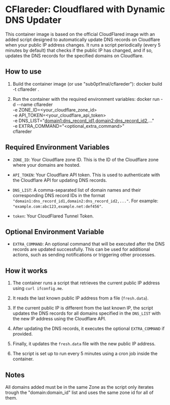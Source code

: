 CFlareder: Cloudflared with Dynamic DNS Updater
====================

This container image is based on the official CloudFlared image with an added script designed to automatically update DNS records on Cloudflare when your public IP address changes. It runs a script periodically (every 5 minutes by default) that checks if the public IP has changed, and if so, updates the DNS records for the specified domains on Cloudflare.

How to use
----------

1. Build the container image (or use "sub0pt1mal/cflareder"):
   docker build -t cflareder .

2. Run the container with the required environment variables:
   docker run -d --name cflareder \
              -e ZONE_ID=<your_cloudflare_zone_id> \
              -e API_TOKEN=<your_cloudflare_api_token> \
              -e DNS_LIST="<domain1:dns_record_id1>,<domain2:dns_record_id2>,..." \
              -e EXTRA_COMMAND="<optional_extra_command>" \
              cflareder

Required Environment Variables
------------------------------

- `ZONE_ID`: Your Cloudflare zone ID. This is the ID of the Cloudflare zone where your domains are hosted.

- `API_TOKEN`: Your Cloudflare API token. This is used to authenticate with the Cloudflare API for updating DNS records.

- `DNS_LIST`: A comma-separated list of domain names and their corresponding DNS record IDs in the format `"domain1:dns_record_id1,domain2:dns_record_id2,..."`. For example: `"example.com:abc123,example.net:def456"`.

- `token`: Your CloudFlared Tunnel Token.

Optional Environment Variable
----------------------------

- `EXTRA_COMMAND`: An optional command that will be executed after the DNS records are updated successfully. This can be used for additional actions, such as sending notifications or triggering other processes.

How it works
------------

1. The container runs a script that retrieves the current public IP address using `curl ifconfig.me`.

2. It reads the last known public IP address from a file (`fresh.data`).

3. If the current public IP is different from the last known IP, the script updates the DNS records for all domains specified in the `DNS_LIST` with the new IP address using the Cloudflare API.

4. After updating the DNS records, it executes the optional `EXTRA_COMMAND` if provided.

5. Finally, it updates the `fresh.data` file with the new public IP address.

6. The script is set up to run every 5 minutes using a cron job inside the container.

Notes
-----

All domains added must be in the same Zone as the script only iterates trough the "domain:domain_id" list and uses the same zone id for all of them.